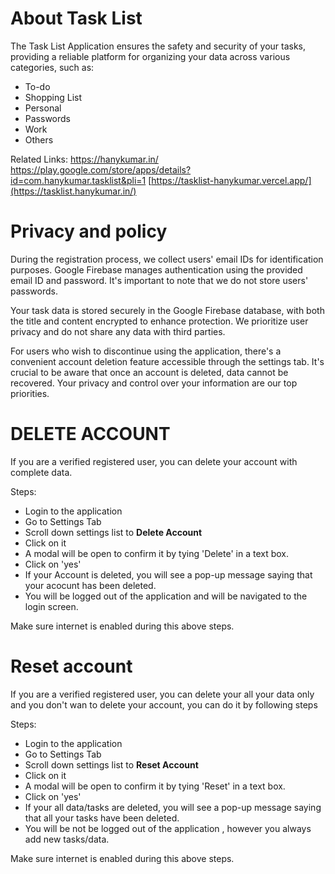<h1>About Task List</h1>
The Task List Application ensures the safety and security of your tasks, providing a reliable platform for organizing your data across various categories, 
such as:

- To-do
- Shopping List
- Personal
- Passwords
- Work
- Others

Related Links:
https://hanykumar.in/
https://play.google.com/store/apps/details?id=com.hanykumar.tasklist&pli=1
[https://tasklist-hanykumar.vercel.app/](https://tasklist.hanykumar.in/)

<h1>Privacy and policy</h1>
During the registration process, we collect users' email IDs for identification purposes. Google Firebase manages authentication using the provided email ID and password. It's important to note that we do not store users' passwords.

Your task data is stored securely in the Google Firebase database, with both the title and content encrypted to enhance protection. We prioritize user privacy and do not share any data with third parties.

For users who wish to discontinue using the application, there's a convenient account deletion feature accessible through the settings tab. It's crucial to be aware that once an account is deleted, data cannot be recovered. Your privacy and control over your information are our top priorities.

<h1>DELETE ACCOUNT</h1>

If you are a verified registered user, you can delete your account with complete data.

Steps:
- Login to the application
- Go to Settings Tab
- Scroll down settings list to **Delete Account**
- Click on it
- A modal will be open to confirm it by tying 'Delete' in a text box.
- Click on 'yes'
- If your Account is deleted, you will see a pop-up message saying that your acocunt has been deleted.
- You will be logged out of the application and will be navigated to the login screen. 

Make sure internet is enabled during this above steps.



<h1>Reset account</h1>

If you are a verified registered user, you can delete your all your data only and you don't wan to delete your account, you can do it by following steps

Steps:
- Login to the application
- Go to Settings Tab
- Scroll down settings list to **Reset Account**
- Click on it
- A modal will be open to confirm it by tying 'Reset' in a text box.
- Click on 'yes'
- If your all data/tasks are deleted, you will see a pop-up message saying that all your tasks have been deleted.
- You will be not be logged out of the application , however you always add new tasks/data. 

Make sure internet is enabled during this above steps.


 
